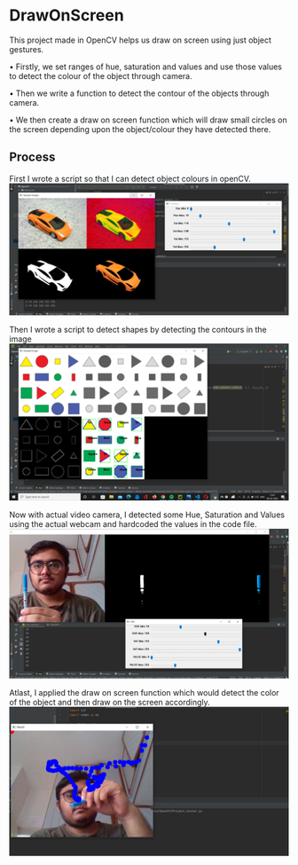 
# DrawOnScreen

This project made in OpenCV helps us draw on screen
using just object gestures.  

• Firstly, we set ranges of hue, saturation and values and use those values to detect the colour of the object through camera.

• Then we write a function to detect the contour of the objects through camera.  

• We then create a draw on screen function which will draw small circles on the screen depending upon the object/colour they have detected there.


## Process

First I wrote a script so that I can detect object colours in openCV. 
![App Screenshot](Screenshots/Color_matching_0.png)

Then I wrote a script to detect shapes by detecting the contours in the image
![App Screenshot](Screenshots/1_color_matching.png)

Now with actual video camera, I detected some Hue, Saturation and Values using the actual webcam and hardcoded the values in the code file.
![App Screenshot](Screenshots/Color_matching_2.png)

Atlast, I applied the draw on screen function which would detect the color of the object and then draw on the screen accordingly.
![App Screenshot](Screenshots/image_draw_0.png)
